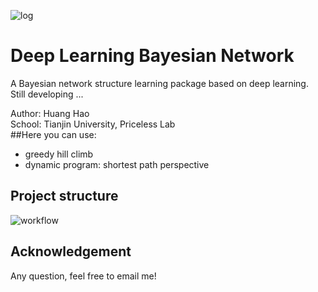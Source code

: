 ![log](https://github.com/Howardhuang98/DLBN/blob/master/images/logo.png)
# Deep Learning Bayesian Network

A Bayesian network structure learning package based on deep learning. Still developing ...  

Author: Huang Hao   
School: Tianjin University, Priceless Lab  
##Here you can use:
* greedy hill climb
* dynamic program: shortest path perspective

## Project structure

![workflow](https://raw.githubusercontent.com/Howardhuang98/DLBN/master/images/dlbn_workflow.png)

## Acknowledgement
Any question, feel free to email me!

